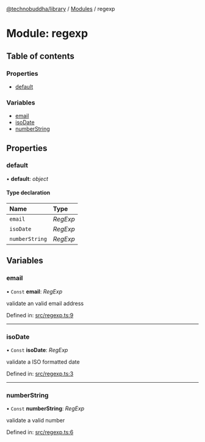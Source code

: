[@technobuddha/library](../..) / [Modules](../Modules.md) / regexp

# Module: regexp

## Table of contents

### Properties

- [default](regexp.md#default)

### Variables

- [email](regexp.md#email)
- [isoDate](regexp.md#isodate)
- [numberString](regexp.md#numberstring)

## Properties

### default

• **default**: *object*

#### Type declaration

| Name | Type |
| :------ | :------ |
| `email` | *RegExp* |
| `isoDate` | *RegExp* |
| `numberString` | *RegExp* |

## Variables

### email

• `Const` **email**: *RegExp*

validate an valid email address

Defined in: [src/regexp.ts:9](../../src/regexp.ts#L9)

___

### isoDate

• `Const` **isoDate**: *RegExp*

validate a ISO formatted date

Defined in: [src/regexp.ts:3](../../src/regexp.ts#L3)

___

### numberString

• `Const` **numberString**: *RegExp*

validate a valid number

Defined in: [src/regexp.ts:6](../../src/regexp.ts#L6)
